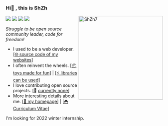 ### Hi👋 , this is ShZh 
<img align="right" alt="ShZh7" width="270px" src="https://media.giphy.com/media/SWoSkN6DxTszqIKEqv/giphy.gif" />

![](https://img.shields.io/badge/age-21-brightgreen)
![](https://img.shields.io/badge/sex-male-yellow)
![](https://img.shields.io/badge/country-CN-red)
![](https://visitor-badge.glitch.me/badge?page_id=imShZh.imShZh)

*Struggle to be open source community leader, code for freedom!*

- I used to be a web developer. [[🌐 source code of my websites](https://github.com/ShZh-websites)]
- I often reinvent the wheels. [[📦 toys made for fun](https://github.com/ShZh-Playground)] | [[⚡ libraries can be used](https://github.com/ShZh-libraries)]
- I love contributing open source projects. [🤔 [currently none](https://github.com/imShZh)]
- More interesting details about me. [[🔭 my homepage](https://shzh.me)] | [[☘️ Curriculum Vitae](https://imshzh.github.io/CV.pdf)]

I'm looking for 2022 winter internship.
